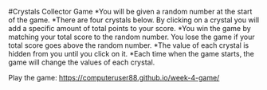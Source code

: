#Crystals Collector Game
*You will be given a random number at the start of the game.
*There are four crystals below. By clicking on a crystal you will add a specific amount of total points to your score.
*You win the game by matching your total score to the random number. You lose the game if your total score goes above the random number.
*The value of each crystal is hidden from you until you click on it.
*Each time when the game starts, the game will change the values of each crystal.

Play the game: https://computeruser88.github.io/week-4-game/
